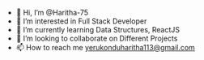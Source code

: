 - 👋 Hi, I’m @Haritha-75
- 👀 I’m interested in Full Stack Developer 
- 🌱 I’m currently learning  Data Structures, ReactJS
- 💞️ I’m looking to collaborate on Different Projects
- 📫 How to reach me yerukonduharitha113@gmail.com


<!---
Haritha-75/Haritha-75 is a ✨ special ✨ repository because its `README.md` (this file) appears on your GitHub profile.
You can click the Preview link to take a look at your changes.
--->
